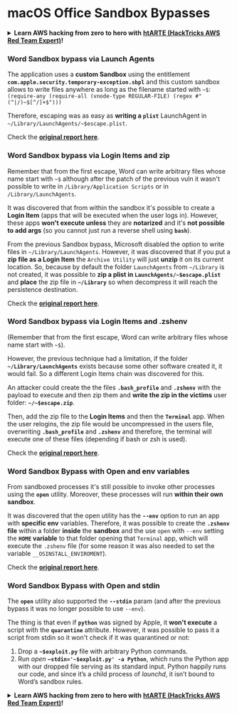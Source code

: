 # macOS Office Sandbox Bypasses

<details>

<summary><strong>Learn AWS hacking from zero to hero with</strong> <a href="https://training.hacktricks.xyz/courses/arte"><strong>htARTE (HackTricks AWS Red Team Expert)</strong></a><strong>!</strong></summary>

Other ways to support HackTricks:

* If you want to see your **company advertised in HackTricks** or **download HackTricks in PDF** Check the [**SUBSCRIPTION PLANS**](https://github.com/sponsors/carlospolop)!
* Get the [**official PEASS & HackTricks swag**](https://peass.creator-spring.com)
* Discover [**The PEASS Family**](https://opensea.io/collection/the-peass-family), our collection of exclusive [**NFTs**](https://opensea.io/collection/the-peass-family)
* **Join the** 💬 [**Discord group**](https://discord.gg/hRep4RUj7f) or the [**telegram group**](https://t.me/peass) or **follow** us on **Twitter** 🐦 [**@carlospolopm**](https://twitter.com/hacktricks_live)**.**
* **Share your hacking tricks by submitting PRs to the** [**HackTricks**](https://github.com/carlospolop/hacktricks) and [**HackTricks Cloud**](https://github.com/carlospolop/hacktricks-cloud) github repos.

</details>

### Word Sandbox bypass via Launch Agents

The application uses a **custom Sandbox** using the entitlement **`com.apple.security.temporary-exception.sbpl`** and this custom sandbox allows to write files anywhere as long as the filename started with `~$`: `(require-any (require-all (vnode-type REGULAR-FILE) (regex #"(^|/)~$[^/]+$")))`

Therefore, escaping was as easy as **writing a `plist`** LaunchAgent in `~/Library/LaunchAgents/~$escape.plist`.

Check the [**original report here**](https://www.mdsec.co.uk/2018/08/escaping-the-sandbox-microsoft-office-on-macos/).

### Word Sandbox bypass via Login Items and zip

Remember that from the first escape, Word can write arbitrary files whose name start with `~$` although after the patch of the previous vuln it wasn't possible to write in `/Library/Application Scripts` or in `/Library/LaunchAgents`.

It was discovered that from within the sandbox it's possible to create a **Login Item** (apps that will be executed when the user logs in). However, these apps **won't execute unless** they are **notarized** and it's **not possible to add args** (so you cannot just run a reverse shell using **`bash`**).

From the previous Sandbox bypass, Microsoft disabled the option to write files in `~/Library/LaunchAgents`. However, it was discovered that if you put a **zip file as a Login Item** the `Archive Utility` will just **unzip** it on its current location. So, because by default the folder `LaunchAgents` from `~/Library` is not created, it was possible to **zip a plist in `LaunchAgents/~$escape.plist`** and **place** the zip file in **`~/Library`** so when decompress it will reach the persistence destination.

Check the [**original report here**](https://objective-see.org/blog/blog\_0x4B.html).

### Word Sandbox bypass via Login Items and .zshenv

(Remember that from the first escape, Word can write arbitrary files whose name start with `~$`).

However, the previous technique had a limitation, if the folder **`~/Library/LaunchAgents`** exists because some other software created it, it would fail. So a different Login Items chain was discovered for this.

An attacker could create the the files **`.bash_profile`** and **`.zshenv`** with the payload to execute and then zip them and **write the zip in the victims** user folder: **`~/~$escape.zip`**.

Then, add the zip file to the **Login Items** and then the **`Terminal`** app. When the user relogins, the zip file would be uncompressed in the users file, overwriting **`.bash_profile`** and **`.zshenv`** and therefore, the terminal will execute one of these files (depending if bash or zsh is used).

Check the [**original report here**](https://desi-jarvis.medium.com/office365-macos-sandbox-escape-fcce4fa4123c).

### Word Sandbox Bypass with Open and env variables

From sandboxed processes it's still possible to invoke other processes using the **`open`** utility. Moreover, these processes will run **within their own sandbox**.

It was discovered that the open utility has the **`--env`** option to run an app with **specific env** variables. Therefore, it was possible to create the **`.zshenv` file** within a folder **inside** the **sandbox** and the use `open` with `--env` setting the **`HOME` variable** to that folder opening that `Terminal` app, which will execute the `.zshenv` file (for some reason it was also needed to set the variable `__OSINSTALL_ENVIROMENT`).

Check the [**original report here**](https://perception-point.io/blog/technical-analysis-of-cve-2021-30864/).

### Word Sandbox Bypass with Open and stdin

The **`open`** utility also supported the **`--stdin`** param (and after the previous bypass it was no longer possible to use `--env`).

The thing is that even if **`python`** was signed by Apple, it **won't execute** a script with the **`quarantine`** attribute. However, it was possible to pass it a script from stdin so it won't check if it was quarantined or not:&#x20;

1. Drop a **`~$exploit.py`** file with arbitrary Python commands.
2. Run _open_ **`–stdin='~$exploit.py' -a Python`**, which runs the Python app with our dropped file serving as its standard input. Python happily runs our code, and since it’s a child process of _launchd_, it isn’t bound to Word’s sandbox rules.

<details>

<summary><strong>Learn AWS hacking from zero to hero with</strong> <a href="https://training.hacktricks.xyz/courses/arte"><strong>htARTE (HackTricks AWS Red Team Expert)</strong></a><strong>!</strong></summary>

Other ways to support HackTricks:

* If you want to see your **company advertised in HackTricks** or **download HackTricks in PDF** Check the [**SUBSCRIPTION PLANS**](https://github.com/sponsors/carlospolop)!
* Get the [**official PEASS & HackTricks swag**](https://peass.creator-spring.com)
* Discover [**The PEASS Family**](https://opensea.io/collection/the-peass-family), our collection of exclusive [**NFTs**](https://opensea.io/collection/the-peass-family)
* **Join the** 💬 [**Discord group**](https://discord.gg/hRep4RUj7f) or the [**telegram group**](https://t.me/peass) or **follow** us on **Twitter** 🐦 [**@carlospolopm**](https://twitter.com/hacktricks_live)**.**
* **Share your hacking tricks by submitting PRs to the** [**HackTricks**](https://github.com/carlospolop/hacktricks) and [**HackTricks Cloud**](https://github.com/carlospolop/hacktricks-cloud) github repos.

</details>
